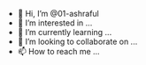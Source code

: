 - 👋 Hi, I’m @01-ashraful
- 👀 I’m interested in ...
- 🌱 I’m currently learning ...
- 💞️ I’m looking to collaborate on ...
- 📫 How to reach me ...

<!---
01-ashraful/01-ashraful is a ✨ special ✨ repository because its `README.md` (this file) appears on your GitHub profile.
You can click the Preview link to take a look at your changes.
--->
